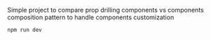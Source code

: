 Simple project to compare prop drilling components vs components composition pattern to handle components customization

```bash
npm run dev
```
